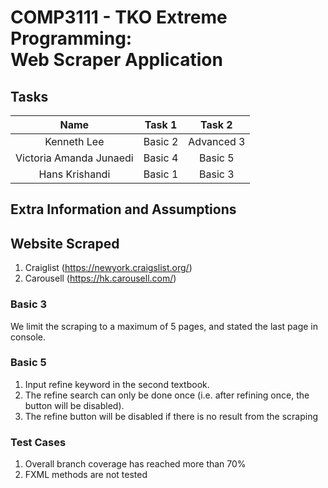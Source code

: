 # COMP3111 - TKO Extreme Programming: <br> Web Scraper Application

## Tasks
| Name | Task 1 | Task 2 |
| :---: | :---: | :---: |
| Kenneth Lee | Basic 2 | Advanced 3 |
| Victoria Amanda Junaedi | Basic 4 | Basic 5 |
| Hans Krishandi | Basic 1 | Basic 3 |

## Extra Information and Assumptions
## Website Scraped
1. Craiglist (https://newyork.craigslist.org/)
2. Carousell (https://hk.carousell.com/)

### Basic 3
We limit the scraping to a maximum of 5 pages, and stated the last page in console. 

### Basic 5
1. Input refine keyword in the second textbook. 
2. The refine search can only be done once (i.e. after refining once, the button will be disabled). 
3. The refine button will be disabled if there is no result from the scraping

### Test Cases
1. Overall branch coverage has reached more than 70%
2. FXML methods are not tested
